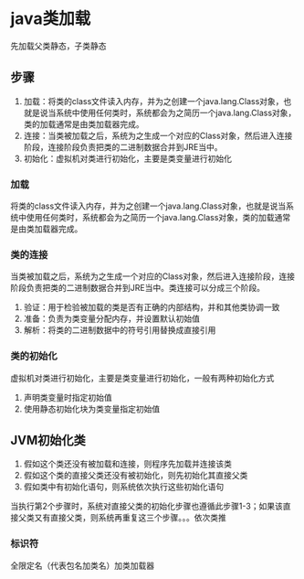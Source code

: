 # java类加载

先加载父类静态，子类静态

## 步骤

1. 加载：将类的class文件读入内存，并为之创建一个java.lang.Class对象，也就是说当系统中使用任何类时，系统都会为之简历一个java.lang.Class对象，类的加载通常是由类加载器完成。
2. 连接：当类被加载之后，系统为之生成一个对应的Class对象，然后进入连接阶段，连接阶段负责把类的二进制数据合并到JRE当中。
3. 初始化：虚拟机对类进行初始化，主要是类变量进行初始化

### 加载

将类的class文件读入内存，并为之创建一个java.lang.Class对象，也就是说当系统中使用任何类时，系统都会为之简历一个java.lang.Class对象，类的加载通常是由类加载器完成。

### 类的连接

当类被加载之后，系统为之生成一个对应的Class对象，然后进入连接阶段，连接阶段负责把类的二进制数据合并到JRE当中。类连接可以分成三个阶段。

1. 验证：用于检验被加载的类是否有正确的内部结构，并和其他类协调一致
2. 准备：负责为类变量分配内存，并设置默认初始值
3. 解析：将类的二进制数据中的符号引用替换成直接引用

### 类的初始化

虚拟机对类进行初始化，主要是类变量进行初始化，一般有两种初始化方式

1. 声明类变量时指定初始值
2. 使用静态初始化块为类变量指定初始值

## JVM初始化类

1. 假如这个类还没有被加载和连接，则程序先加载并连接该类
2. 假如这个类的直接父类还没有被初始化，则先初始化其直接父类
3. 假如类中有初始化语句，则系统依次执行这些初始化语句

当执行第2个步骤时，系统对直接父类的初始化步骤也遵循此步骤1-3；如果该直接父类又有直接父类，则系统再重复这三个步骤。。。依次类推

### 标识符

全限定名（代表包名加类名）加类加载器



